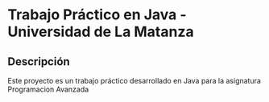 # Trabajo Práctico en Java - Universidad de La Matanza

## Descripción
Este proyecto es un trabajo práctico desarrollado en Java para la asignatura Programacion Avanzada